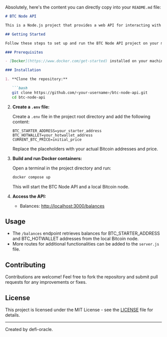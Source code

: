 Absolutely, here's the content you can directly copy into your `README.md` file:

```markdown
# BTC Node API

This is a Node.js project that provides a web API for interacting with a local Bitcoin node. It includes functionalities to retrieve balances of Bitcoin addresses and potentially other features like fetching price feeds.

## Getting Started

Follow these steps to set up and run the BTC Node API project on your machine.

### Prerequisites

- [Docker](https://www.docker.com/get-started) installed on your machine.

### Installation

1. **Clone the repository:**

   ```bash
   git clone https://github.com/<your-username>/btc-node-api.git
   cd btc-node-api
   ```

2. **Create a `.env` file:**

   Create a `.env` file in the project root directory and add the following content:

   ```plaintext
   BTC_STARTER_ADDRESS=your_starter_address
   BTC_HOTWALLET=your_hotwallet_address
   CURRENT_BTC_PRICE=initial_price
   ```

   Replace the placeholders with your actual Bitcoin addresses and price.

3. **Build and run Docker containers:**

   Open a terminal in the project directory and run:

   ```bash
   docker compose up
   ```

   This will start the BTC Node API and a local Bitcoin node.

4. **Access the API:**

   - Balances: [http://localhost:3000/balances](http://localhost:3000/balances)

## Usage

- The `/balances` endpoint retrieves balances for BTC_STARTER_ADDRESS and BTC_HOTWALLET addresses from the local Bitcoin node.
- More routes for additional functionalities can be added to the `server.js` file.

## Contributing

Contributions are welcome! Feel free to fork the repository and submit pull requests for any improvements or fixes.

## License

This project is licensed under the MIT License - see the [LICENSE](LICENSE) file for details.

---

Created by defi-oracle.
```